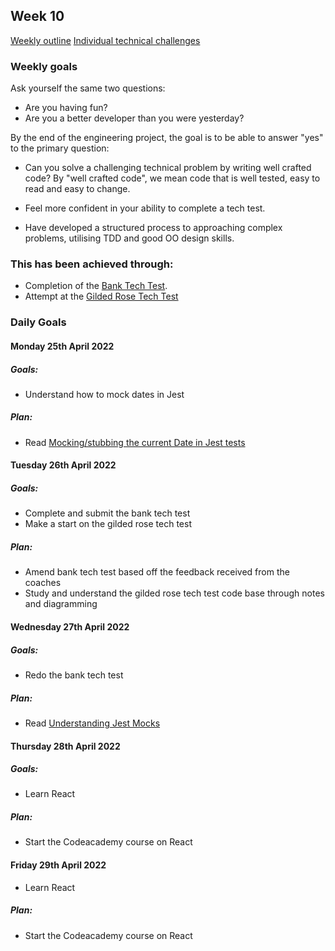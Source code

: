 ## Week 10

[Weekly outline](https://github.com/makersacademy/course/blob/master/week_outlines.md/)
[Individual technical challenges](https://github.com/makersacademy/course/tree/main/individual_challenges)

### Weekly goals

Ask yourself the same two questions:
* Are you having fun?
* Are you a better developer than you were yesterday?

By the end of the engineering project, the goal is to be able to answer "yes" to the primary question:
* Can you solve a challenging technical problem by writing well crafted code?
By "well crafted code", we mean code that is well tested, easy to read and easy to change.

* Feel more confident in your ability to complete a tech test.
* Have developed a structured process to approaching complex problems, utilising TDD and good OO design skills.

### This has been achieved through:
* Completion of the [Bank Tech Test](https://github.com/heykathl/bank-tech-test).
* Attempt at the [Gilded Rose Tech Test](https://github.com/heykathl/gilded-rose-tech-test)

### Daily Goals
#### Monday 25th April 2022
##### Goals:
* Understand how to mock dates in Jest
##### Plan:
* Read [Mocking/stubbing the current Date in Jest tests](https://codewithhugo.com/mocking-the-current-date-in-jest-tests/)

#### Tuesday 26th April 2022
##### Goals:
* Complete and submit the bank tech test
* Make a start on the gilded rose tech test
##### Plan:
* Amend bank tech test based off the feedback received from the coaches
* Study and understand the gilded rose tech test code base through notes and diagramming

#### Wednesday 27th April 2022
##### Goals:
* Redo the bank tech test
##### Plan:
* Read [Understanding Jest Mocks](https://medium.com/@rickhanlonii/understanding-jest-mocks-f0046c68e53c)

#### Thursday 28th April 2022 
##### Goals:
* Learn React
##### Plan:
* Start the Codeacademy course on React

#### Friday 29th April 2022 
* Learn React
##### Plan:
* Start the Codeacademy course on React

